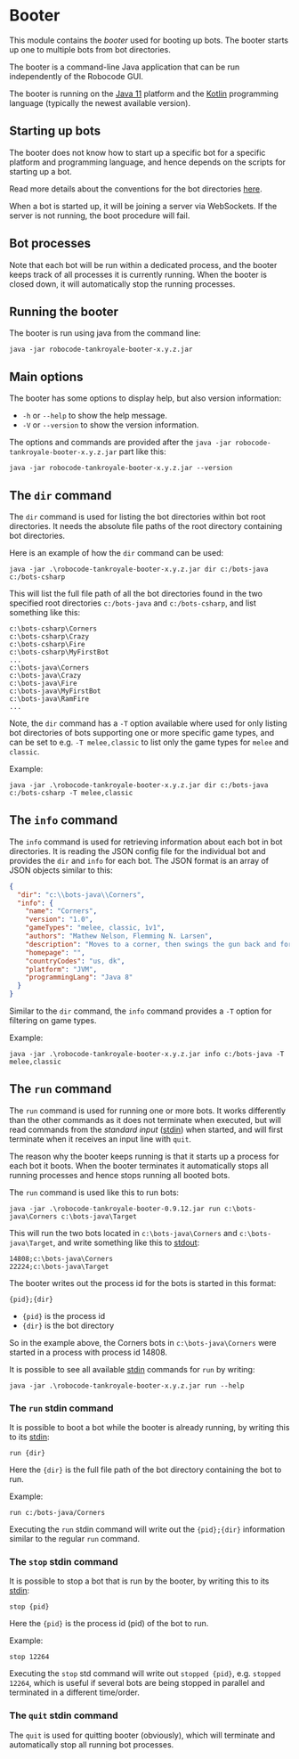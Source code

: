 # Booter

This module contains the *booter* used for booting up bots. The booter starts up one to multiple bots from bot
directories.

The booter is a command-line Java application that can be run independently of the Robocode GUI.

The booter is running on the [Java 11] platform and the [Kotlin] programming language (typically the newest
available version).

## Starting up bots

The booter does not know how to start up a specific bot for a specific platform and programming language, and hence
depends on the scripts for starting up a bot.

Read more details about the conventions for the bot directories [here](../docs/docs/articles/booter.md).

When a bot is started up, it will be joining a server via WebSockets. If the server is not running, the boot procedure
will fail.

## Bot processes

Note that each bot will be run within a dedicated process, and the booter keeps track of all processes it is currently
running. When the booter is closed down, it will automatically stop the running processes.

## Running the booter

The booter is run using java from the command line:

    java -jar robocode-tankroyale-booter-x.y.z.jar

## Main options

The booter has some options to display help, but also version information:

- `-h` or `--help` to show the help message.
- `-V` or `--version` to show the version information.

The options and commands are provided after the `java -jar robocode-tankroyale-booter-x.y.z.jar` part like this:

    java -jar robocode-tankroyale-booter-x.y.z.jar --version

## The `dir` command

The `dir` command is used for listing the bot directories within bot root directories. It needs the absolute file paths
of the root directory containing bot directories.

Here is an example of how the `dir` command can be used:

    java -jar .\robocode-tankroyale-booter-x.y.z.jar dir c:/bots-java c:/bots-csharp

This will list the full file path of all the bot directories found in the two specified root directories `c:/bots-java`
and `c:/bots-csharp`, and list something like this:

    c:\bots-csharp\Corners
    c:\bots-csharp\Crazy
    c:\bots-csharp\Fire
    c:\bots-csharp\MyFirstBot
    ...
    c:\bots-java\Corners
    c:\bots-java\Crazy
    c:\bots-java\Fire
    c:\bots-java\MyFirstBot
    c:\bots-java\RamFire
    ...

Note, the `dir` command has a `-T` option available where used for only listing bot directories of bots supporting one
or more specific game types, and can be set to e.g. `-T melee,classic` to list only the game types for `melee`
and `classic`.

Example:

    java -jar .\robocode-tankroyale-booter-x.y.z.jar dir c:/bots-java c:/bots-csharp -T melee,classic

## The `info` command

The `info` command is used for retrieving information about each bot in bot directories. It is reading the JSON config
file for the individual bot and provides the `dir` and `info` for each bot. The JSON format is an array of JSON objects
similar to this:

```json
{
  "dir": "c:\\bots-java\\Corners",
  "info": {
    "name": "Corners",
    "version": "1.0",
    "gameTypes": "melee, classic, 1v1",
    "authors": "Mathew Nelson, Flemming N. Larsen",
    "description": "Moves to a corner, then swings the gun back and forth. If it dies, it tries a new corner in the next round.",
    "homepage": "",
    "countryCodes": "us, dk",
    "platform": "JVM",
    "programmingLang": "Java 8"
  }
}
```

Similar to the `dir` command, the `info` command provides a `-T` option for filtering on game types.

Example:

    java -jar .\robocode-tankroyale-booter-x.y.z.jar info c:/bots-java -T melee,classic

## The `run` command

The `run` command is used for running one or more bots. It works differently than the other commands as it does not
terminate when executed, but will read commands from the _standard input_ ([stdin]) when started, and will first
terminate when it receives an input line with `quit`.

The reason why the booter keeps running is that it starts up a process for each bot it boots. When the booter terminates
it automatically stops all running processes and hence stops running all booted bots.

The `run` command is used like this to run bots:

    java -jar .\robocode-tankroyale-booter-0.9.12.jar run c:\bots-java\Corners c:\bots-java\Target

This will run the two bots located in `c:\bots-java\Corners` and `c:\bots-java\Target`, and write something like this
to [stdout]:

    14808;c:\bots-java\Corners
    22224;c:\bots-java\Target

The booter writes out the process id for the bots is started in this format:

    {pid};{dir}

- `{pid}` is the process id
- `{dir}` is the bot directory

So in the example above, the Corners bots in `c:\bots-java\Corners` were started in a process with process id 14808.

It is possible to see all available [stdin] commands for `run` by writing:

    java -jar .\robocode-tankroyale-booter-x.y.z.jar run --help

### The `run` stdin command

It is possible to boot a bot while the booter is already running, by writing this to its [stdin]:

    run {dir}

Here the `{dir}` is the full file path of the bot directory containing the bot to run.

Example:

    run c:/bots-java/Corners

Executing the `run` stdin command will write out the `{pid};{dir}` information similar to the regular `run` command.

### The `stop` stdin command

It is possible to stop a bot that is run by the booter, by writing this to its [stdin]:

    stop {pid}

Here the `{pid}` is the process id (pid) of the bot to run.

Example:

    stop 12264

Executing the `stop` std command will write out `stopped {pid}`, e.g. `stopped 12264`, which is useful if several bots
are being stopped in parallel and terminated in a different time/order.

### The `quit` stdin command

The `quit` is used for quitting booter (obviously), which will terminate and automatically stop all running bot
processes.


[Java 11]: https://docs.oracle.com/en/java/javase/11/ "Java 11 documentation"

[Kotlin]: https://kotlinlang.org/ "Kotlin programming language"

[stdin]: https://en.wikipedia.org/wiki/Standard_streams#Standard_input_(stdin) "Standard input (stdin)"

[stdout]: https://en.wikipedia.org/wiki/Standard_streams#Standard_output_(stdout) "Standard output (stdout)"
